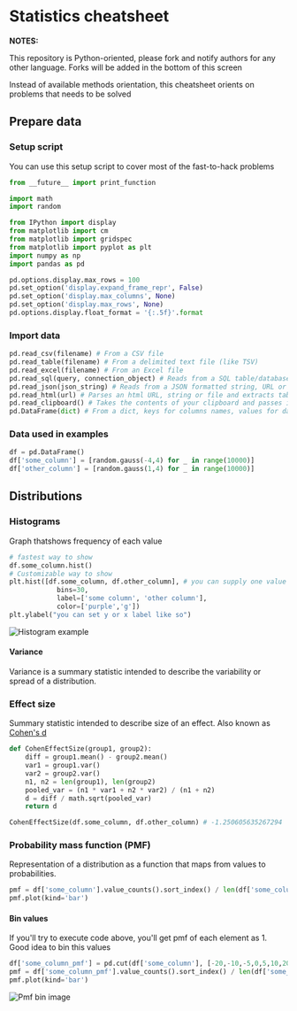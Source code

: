 # Statistics cheatsheet
**NOTES:**

This repository is Python-oriented, please fork and notify authors for any other language. Forks will be added in the bottom of this screen

Instead of available methods orientation, this cheatsheet orients on problems that needs to be solved

## Prepare data
### Setup script

You can use this setup script to cover most of the fast-to-hack problems 

```python
from __future__ import print_function

import math
import random

from IPython import display
from matplotlib import cm
from matplotlib import gridspec
from matplotlib import pyplot as plt
import numpy as np
import pandas as pd

pd.options.display.max_rows = 100
pd.set_option('display.expand_frame_repr', False)
pd.set_option('display.max_columns', None)
pd.set_option('display.max_rows', None)
pd.options.display.float_format = '{:.5f}'.format
```

### Import data

```python
pd.read_csv(filename) # From a CSV file
pd.read_table(filename) # From a delimited text file (like TSV)
pd.read_excel(filename) # From an Excel file
pd.read_sql(query, connection_object) # Reads from a SQL table/database
pd.read_json(json_string) # Reads from a JSON formatted string, URL or file.
pd.read_html(url) # Parses an html URL, string or file and extracts tables to a list of dataframes
pd.read_clipboard() # Takes the contents of your clipboard and passes it to read_table()
pd.DataFrame(dict) # From a dict, keys for columns names, values for data as lists
```

### Data used in examples
```python
df = pd.DataFrame()
df['some_column'] = [random.gauss(-4,4) for _ in range(10000)]
df['other_column'] = [random.gauss(1,4) for _ in range(10000)]
```

## Distributions

### Histograms

Graph thatshows frequency of each value

```python
# fastest way to show
df.some_column.hist() 
# Customizable way to show
plt.hist([df.some_column, df.other_column], # you can supply one value
			bins=30,
			label=['some column', 'other column'],
			color=['purple','g'])
plt.ylabel("you can set y or x label like so")
```
![Histogram example](https://github.com/dmitrychaban/statistics_cheatsheet/raw/master/images/dist_hist_1.png)

#### Variance

Variance is a summary statistic intended to describe the variability or spread of a distribution.

### Effect size

Summary statistic intended to describe size of an effect. Also known as [Cohen's d](https://stackoverflow.com/questions/21532471/how-to-calculate-cohens-d-in-python)

```python
def CohenEffectSize(group1, group2):
    diff = group1.mean() - group2.mean()
    var1 = group1.var()
    var2 = group2.var()
    n1, n2 = len(group1), len(group2)
    pooled_var = (n1 * var1 + n2 * var2) / (n1 + n2)
    d = diff / math.sqrt(pooled_var)
    return d

CohenEffectSize(df.some_column, df.other_column) # -1.250605635267294
```
### Probability mass function (PMF)

Representation of a distribution as a function that maps from values to probabilities.

```python
pmf = df['some_column'].value_counts().sort_index() / len(df['some_column'])
pmf.plot(kind='bar')
```

#### Bin values

If you'll try to execute code above, you'll get pmf of each element as 1. Good idea to bin this values


```python
df['some_column_pmf'] = pd.cut(df['some_column'], [-20,-10,-5,0,5,10,20])
pmf = df['some_column_pmf'].value_counts().sort_index() / len(df['some_column_pmf'])
pmf.plot(kind='bar')
```

![Pmf bin image](https://github.com/dmitrychaban/statistics_cheatsheet/raw/master/images/dist_pmf_bin1.png)